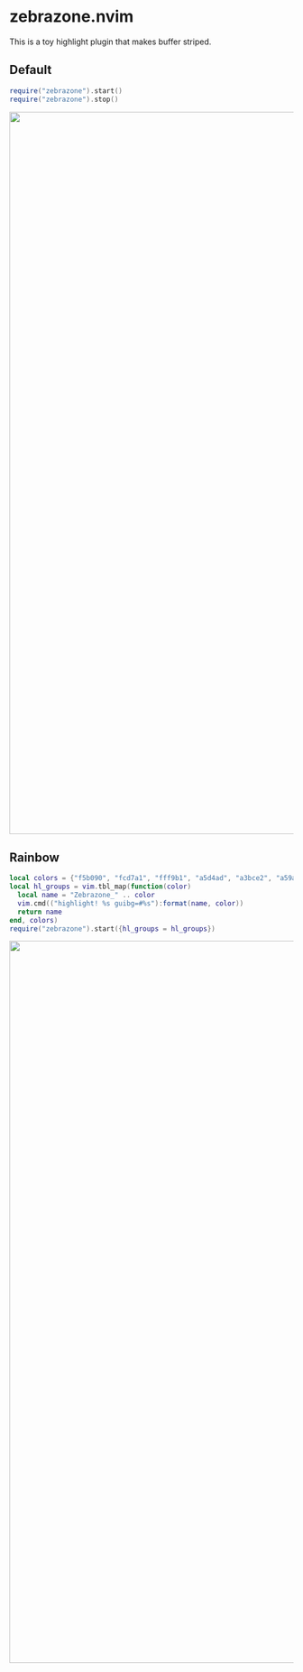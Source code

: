 # zebrazone.nvim

This is a toy highlight plugin that makes buffer striped.

## Default

```lua
require("zebrazone").start()
require("zebrazone").stop()
```

<img src="https://raw.github.com/wiki/notomo/zebrazone.nvim/image/default.png" width="1280">

## Rainbow

```lua
local colors = {"f5b090", "fcd7a1", "fff9b1", "a5d4ad", "a3bce2", "a59aca", "cfa7cd"}
local hl_groups = vim.tbl_map(function(color)
  local name = "Zebrazone_" .. color
  vim.cmd(("highlight! %s guibg=#%s"):format(name, color))
  return name
end, colors)
require("zebrazone").start({hl_groups = hl_groups})
```

<img src="https://raw.github.com/wiki/notomo/zebrazone.nvim/image/rainbow.png" width="1280">

